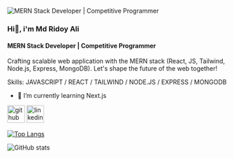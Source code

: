 ![MERN Stack Developer | Competitive Programmer](https://i.ibb.co/K6hwqJ9/Black-and-Blue-Futuristic-Technology-Banner-Landscape.png)
### Hi👋, i'm Md Ridoy Ali
#### MERN Stack Developer | Competitive Programmer

Crafting scalable web application with the MERN stack (React, JS, Tailwind, Node.js, Express, MongoDB). Let's shape the future of the web together!

Skills:  JAVASCRIPT / REACT / TAILWIND / NODE.JS / EXPRESS / MONGODB

- 🌱 I’m currently learning Next.js 


[<img src='https://cdn.jsdelivr.net/npm/simple-icons@3.0.1/icons/github.svg' alt='github' height='40'>](https://github.com/https://github.com/mdridoyali)  [<img src='https://cdn.jsdelivr.net/npm/simple-icons@3.0.1/icons/linkedin.svg' alt='linkedin' height='40'>](https://www.linkedin.com/in/https://www.linkedin.com/in/md-ridoy-islam-7a3b39280//)  

[![Top Langs](https://github-readme-stats.vercel.app/api/top-langs/?username=https://github.com/mdridoyali)](https://github.com/anuraghazra/github-readme-stats)

![GitHub stats](https://github-readme-stats.vercel.app/api?username=https://github.com/mdridoyali&show_icons=true)  




